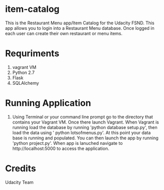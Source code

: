 # item-catalog
This is the Restaurant Menu app/Item Catalog for the Udacity FSND. This app allows you to login into a Restaurant Menu database. Once logged in each user can create their own restaurant or menu items.

# Requriments 
1. vagrant VM
2. Python 2.7
3. Flask
4. SQLAlchemy

# Running Application 

1. Using Terminal or your command line prompt go to the directory that contains your Vagrant VM. Once there launch Vagrant. When Vagrant is running load the database by running 'python database setup.py', then load the data using ' python lotsofmenus.py'. At this point your data base is running and populated. You can then launch the app by running 'python project.py'. When app is lanuched navigate to http://localhost:5000 to access the application. 

# Credits
Udacity Team 
